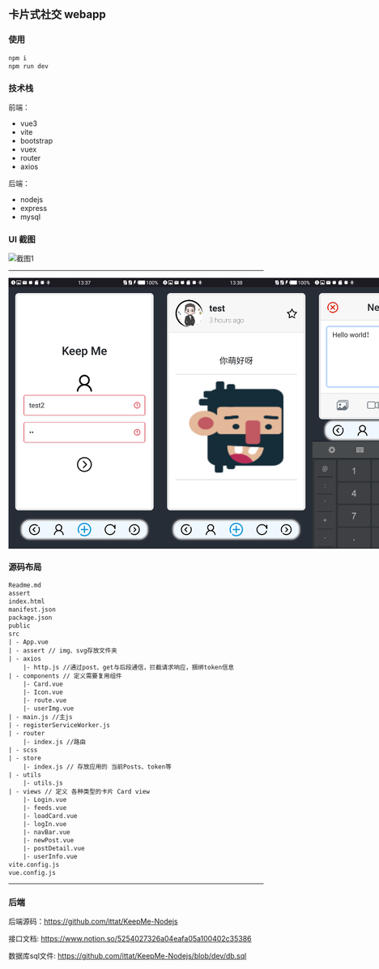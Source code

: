 ## 卡片式社交 webapp

### 使用
```
npm i
npm run dev
```

### 技术栈

前端：
- vue3
- vite
- bootstrap
- vuex
- router
- axios

后端：
- nodejs
- express
- mysql


### UI 截图

<div style="display:flex;">
<img src="/assert/MP4_20211026_142859.gif" alt="截图1" title="截图1" style="width:600px">
</div>
<hr />
<div style="display:flex;">
<img src="/assert/Screenshot_20211026-133749.png" alt="截图1" title="截图1" style="width:300px">
<img src="/assert/Screenshot_20211026-133801.png" alt="截图2" title="截图2" style="width:300px">
<img src="/assert/Screenshot_20211026-134405.png" alt="截图3" title="截图3" style="width:300px">
<img src="/assert/Screenshot_20211026-134653.png" alt="截图4" title="截图4" style="width:300px">
</div>

### 源码布局
```
Readme.md
assert
index.html 
manifest.json
package.json
public
src 
| - App.vue  
| - assert // img、svg存放文件夹
| - axios
    |- http.js //通过post、get与后段通信，拦截请求响应，捆绑token信息
| - components // 定义需要复用组件
    |- Card.vue
    |- Icon.vue
    |- route.vue
    |- userImg.vue
| - main.js //主js
| - registerServiceWorker.js
| - router
    |- index.js //路由
| - scss
| - store
    |- index.js // 存放应用的 当前Posts、token等
| - utils
    |- utils.js
| - views // 定义 各种类型的卡片 Card view
    |- Login.vue
    |- feeds.vue
    |- loadCard.vue
    |- logIn.vue
    |- navBar.vue
    |- newPost.vue
    |- postDetail.vue
    |- userInfo.vue
vite.config.js
vue.config.js
```
<hr />

### 后端

后端源码：https://github.com/ittat/KeepMe-Nodejs 

接口文档: https://www.notion.so/5254027326a04eafa05a100402c35386 

数据库sql文件: https://github.com/ittat/KeepMe-Nodejs/blob/dev/db.sql 
